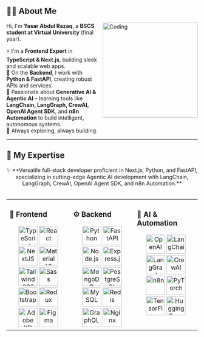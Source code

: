 <div align="left">

## 👨‍💻 About Me  

<img align="right" alt="Coding" width="250" src="https://raw.githubusercontent.com/rajput2107/rajput2107/master/Assets/Developer.gif"/>  

Hi, I'm **Yasar Abdul Razaq**, a **BSCS student at Virtual University** (final year).  

⚡ I'm a **Frontend Expert** in **TypeScript & Next.js**, building sleek and scalable web apps.  
🐍 On the **Backend**, I work with **Python & FastAPI**, creating robust APIs and services.  
🧠 Passionate about **Generative AI & Agentic AI** – learning tools like **LangChain, LangGraph, CrewAI, OpenAI Agent SDK**, and **n8n Automation** to build intelligent, autonomous systems.  
🚀 Always exploring, always building.  

</div>  

---

## 🚀 My Expertise  
<div align="center">  
✨ **Versatile full-stack developer proficient in Next.js, Python, and FastAPI, specializing in cutting-edge Agentic AI development with LangChain, LangGraph, CrewAI, OpenAI Agent SDK, and n8n Automation.**  
</div>  

<br/>  

<table><tr><td valign="top" width="33%">

### 🎨 Frontend  
<div align="center">  
<a href="https://www.typescriptlang.org/" target="_blank"><img src="https://profilinator.rishav.dev/skills-assets/typescript-original.svg" alt="TypeScript" height="50" /></a>  
<a href="https://reactjs.org/" target="_blank"><img src="https://profilinator.rishav.dev/skills-assets/react-original-wordmark.svg" alt="React" height="50" /></a>  
<a href="https://nextjs.org/" target="_blank"><img src="https://profilinator.rishav.dev/skills-assets/nextjs.png" alt="NextJS" height="50" /></a>  
<a href="https://mui.com/" target="_blank"><img src="https://profilinator.rishav.dev/skills-assets/mui.png" alt="Material UI" height="50" /></a>  
<a href="https://tailwindcss.com/" target="_blank"><img src="https://profilinator.rishav.dev/skills-assets/tailwindcss.svg" alt="Tailwind CSS" height="50" /></a>  
<a href="https://sass-lang.com/" target="_blank"><img src="https://profilinator.rishav.dev/skills-assets/sass-original.svg" alt="Sass" height="50" /></a>  
<a href="https://getbootstrap.com/" target="_blank"><img src="https://profilinator.rishav.dev/skills-assets/bootstrap-plain.svg" alt="Bootstrap" height="50" /></a>  
<a href="https://redux.js.org/" target="_blank"><img src="https://profilinator.rishav.dev/skills-assets/redux-original.svg" alt="Redux" height="50" /></a>  
<a href="https://www.adobe.com/products/xd.html" target="_blank"><img src="https://profilinator.rishav.dev/skills-assets/adobexd.png" alt="Adobe XD" height="50" /></a>  
<a href="https://figma.com/" target="_blank"><img src="https://profilinator.rishav.dev/skills-assets/figma-icon.svg" alt="Figma" height="50" /></a>  
</div>  

</td><td valign="top" width="33%">

### ⚙️ Backend  
<div align="center">  
<a href="https://www.python.org/" target="_blank"><img src="https://profilinator.rishav.dev/skills-assets/python-original.svg" alt="Python" height="50" /></a>  
<a href="https://fastapi.tiangolo.com/" target="_blank"><img src="https://cdn.worldvectorlogo.com/logos/fastapi.svg" alt="FastAPI" height="50" /></a>  
<a href="https://nodejs.org/" target="_blank"><img src="https://profilinator.rishav.dev/skills-assets/nodejs-original-wordmark.svg" alt="Node.js" height="50" /></a>  
<a href="https://expressjs.com/" target="_blank"><img src="https://profilinator.rishav.dev/skills-assets/express-original-wordmark.svg" alt="Express.js" height="50" /></a>  
<a href="https://www.mongodb.com/" target="_blank"><img src="https://profilinator.rishav.dev/skills-assets/mongodb-original-wordmark.svg" alt="MongoDB" height="50" /></a>  
<a href="https://www.postgresql.org/" target="_blank"><img src="https://profilinator.rishav.dev/skills-assets/postgresql-original-wordmark.svg" alt="PostgreSQL" height="50" /></a>  
<a href="https://www.mysql.com/" target="_blank"><img src="https://profilinator.rishav.dev/skills-assets/mysql-original-wordmark.svg" alt="MySQL" height="50" /></a>  
<a href="https://redis.io/" target="_blank"><img src="https://profilinator.rishav.dev/skills-assets/redis-original-wordmark.svg" alt="Redis" height="50" /></a>  
<a href="https://graphql.org/" target="_blank"><img src="https://profilinator.rishav.dev/skills-assets/graphql.png" alt="GraphQL" height="50" /></a>  
<a href="https://www.nginx.com/" target="_blank"><img src="https://profilinator.rishav.dev/skills-assets/nginx-original.svg" alt="Nginx" height="50" /></a>  
</div>  

</td><td valign="top" width="33%">

### 🤖 AI & Automation  
<div align="center">  
<a href="https://platform.openai.com/" target="_blank"><img src="https://media2.dev.to/dynamic/image/width=1000,height=420,fit=cover,gravity=auto,format=auto/https%3A%2F%2Fdev-to-uploads.s3.amazonaws.com%2Fuploads%2Farticles%2F2pmhh0mzpzhfw8a36lzg.png" alt="OpenAI" height="50" /></a>  
<a href="https://www.langchain.com/" target="_blank"><img src="https://avatars.githubusercontent.com/u/126733545?s=200&v=4" alt="LangChain" height="50" /></a>  
<a href="https://www.langchain.com/langgraph" target="_blank"><img src="https://avatars.githubusercontent.com/u/163462423?s=200&v=4" alt="LangGraph" height="50" /></a>  
<a href="https://www.crewai.com/" target="_blank"><img src="https://avatars.githubusercontent.com/u/146276402?s=200&v=4" alt="CrewAI" height="50" /></a>  
<a href="https://n8n.io/" target="_blank"><img src="https://avatars.githubusercontent.com/u/45487711?s=200&v=4" alt="n8n" height="50" /></a>  
<a href="https://pytorch.org/" target="_blank"><img src="https://profilinator.rishav.dev/skills-assets/pytorch-icon.svg" alt="PyTorch" height="50" /></a>  
<a href="https://www.tensorflow.org/" target="_blank"><img src="https://profilinator.rishav.dev/skills-assets/tensorflow-icon.svg" alt="TensorFlow" height="50" /></a>  
<a href="https://huggingface.co/" target="_blank"><img src="https://huggingface.co/front/assets/huggingface_logo-noborder.svg" alt="Hugging Face" height="50" /></a>  
</div>  

</td></tr></table>  
